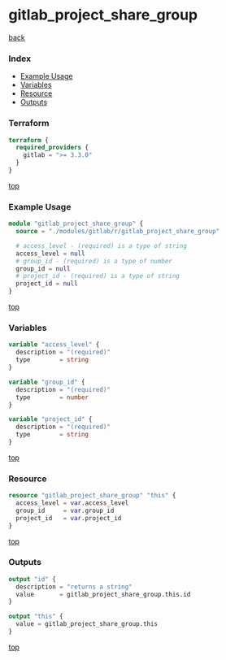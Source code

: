 # gitlab_project_share_group

[back](../gitlab.md)

### Index

- [Example Usage](#example-usage)
- [Variables](#variables)
- [Resource](#resource)
- [Outputs](#outputs)

### Terraform

```terraform
terraform {
  required_providers {
    gitlab = ">= 3.3.0"
  }
}
```

[top](#index)

### Example Usage

```terraform
module "gitlab_project_share_group" {
  source = "./modules/gitlab/r/gitlab_project_share_group"

  # access_level - (required) is a type of string
  access_level = null
  # group_id - (required) is a type of number
  group_id = null
  # project_id - (required) is a type of string
  project_id = null
}
```

[top](#index)

### Variables

```terraform
variable "access_level" {
  description = "(required)"
  type        = string
}

variable "group_id" {
  description = "(required)"
  type        = number
}

variable "project_id" {
  description = "(required)"
  type        = string
}
```

[top](#index)

### Resource

```terraform
resource "gitlab_project_share_group" "this" {
  access_level = var.access_level
  group_id     = var.group_id
  project_id   = var.project_id
}
```

[top](#index)

### Outputs

```terraform
output "id" {
  description = "returns a string"
  value       = gitlab_project_share_group.this.id
}

output "this" {
  value = gitlab_project_share_group.this
}
```

[top](#index)